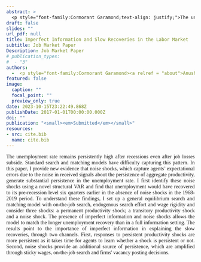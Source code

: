 ```yaml
---
abstract: >
  <p style="font-family:Cormorant Garamond;text-align: justify;">The unemployment rate remains persistently high after recessions even after job losses subside. Standard search and matching models have difficulty capturing this pattern. In this paper, I provide new evidence that noise shocks, which capture agents’ expectational errors due to the noise in received signals about the persistence of aggregate productivity, generate substantial persistence in the unemployment rate. I first identify these noise shocks using a novel structural VAR and find that unemployment would have recovered to its pre-recession level six quarters earlier in the absence of noise shocks in the 1968-2019 period. To understand these findings, I set up a general equilibrium search and matching model  with on-the-job search, endogenous search effort and wage rigidity and consider three shocks: a permanent productivity shock; a transitory productivity shock and a noise shock. The presence of imperfect information and noise shocks allows the model to match the longer unemployment recovery than in a full information setting. The results point to the importance of imperfect information in explaining the slow recoveries, through two channels. First, responses to persistent productivity shocks are more persistent as it takes time for agents to learn whether a shock is persistent or not. Second, noise shocks provide an additional source of persistence, which are amplified through sticky wages, on-the-job search  and firms' vacancy posting decisions. </p>
draft: false
slides: ""
url_pdf: null
title: Imperfect Information and Slow Recoveries in the Labor Market
subtitle: Job Market Paper
Description: Job Market Paper
# publication_types:
#  - "3"
authors:
  -  <p style="font-family:Cormorant Garamond><a relref = "about">Anushka Mitra</a></p>
featured: false
image:
  caption: ""
  focal_point: ""
  preview_only: true
date: 2023-10-15T23:22:49.868Z
publishDate: 2017-01-01T00:00:00.000Z
doi: ""
publication: "<small><em>Submitted</em></small>"
resources:
- src: cite.bib
  name: cite.bib
---
```

 <p style="font-family:Cormorant Garamond;text-align: justify;"> The unemployment rate remains persistently high after recessions even after job losses subside. Standard search and matching models have difficulty capturing this pattern. In this paper, I provide new evidence that noise shocks, which capture agents’ expectational errors due to the noise in received signals about the persistence of aggregate productivity, generate substantial persistence in the unemployment rate. I first identify these noise shocks using a novel structural VAR and find that unemployment would have recovered to its pre-recession level six quarters earlier in the absence of noise shocks in the 1968-2019 period. To understand these findings, I set up a general equilibrium search and matching model  with on-the-job search, endogenous search effort and wage rigidity and consider three shocks: a permanent productivity shock; a transitory productivity shock and a noise shock. The presence of imperfect information and noise shocks allows the model to match the longer unemployment recovery than in a full information setting. The results point to the importance of imperfect information in explaining the slow recoveries, through two channels. First, responses to persistent productivity shocks are more persistent as it takes time for agents to learn whether a shock is persistent or not. Second, noise shocks provide an additional source of persistence, which are amplified through sticky wages, on-the-job search  and firms' vacancy posting decisions. </p>
